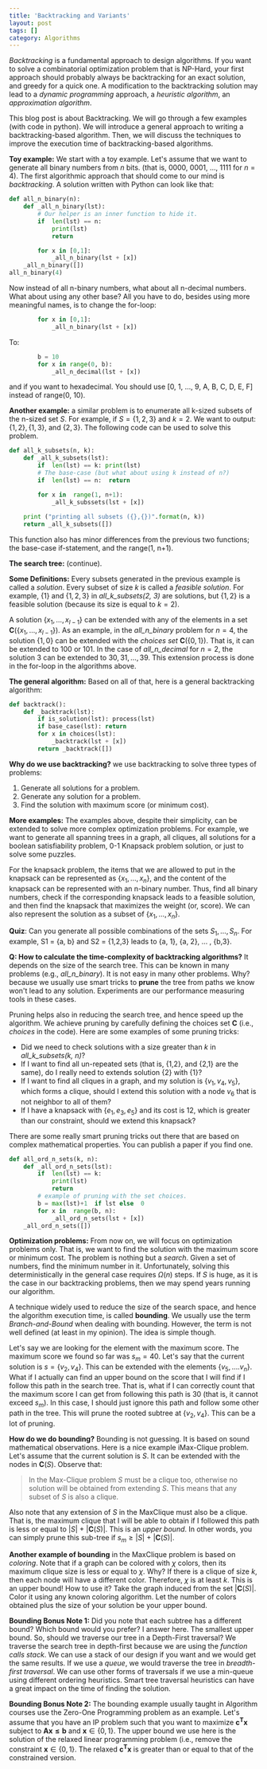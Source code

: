 ```yaml
---
title: 'Backtracking and Variants'
layout: post
tags: []
category: Algorithms
---
```

*Backtracking* is a fundamental approach to design algorithms.  If you want to solve a combinatorial optimization problem that is NP-Hard, your first approach should probably always be backtracking for an exact solution, and greedy for a quick one. A modification to the backtracking solution may lead to a _dynamic programming_ approach, a _heuristic algorithm_,  an _approximation algorithm_.  

This blog post is about Backtracking. We will go through a few examples  (with code in python). We will introduce a general approach to writing a backtracking-based algorithm. Then, we will discuss the techniques to improve the execution time of backtracking-based algorithms.


**Toy example:** We start with a toy example. Let's assume that we want to generate all binary numbers from $n$ bits. (that is, 0000, 0001, $\dots$, 1111 for $n=4$).  The first algorithmic approach that should come to our mind is *backtracking*.  A solution written with Python can look like that: 

```python 
def all_n_binary(n):
	def _all_n_binary(lst):
		# Our helper is an inner function to hide it. 
		if  len(lst) == n:
			print(lst)
			return

		for x in [0,1]:
			_all_n_binary(lst + [x])
	_all_n_binary([])
all_n_binary(4) 
```   

Now instead of all n-binary numbers, what about all n-decimal numbers. What about using any other base? All you have to do, besides using more meaningful names, is to change the for-loop: 
```python
		for x in [0,1]:
			_all_n_binary(lst + [x])
```
To: 
```python
		b = 10
		for x in range(0, b): 
			_all_n_decimal(lst + [x])
```

and if you want to hexadecimal. You should use [0, 1, $\dots$, 9, A, B, C, D, E, F] instead of range(0, 10). 

**Another example:** a similar problem is to enumerate all k-sized subsets of the n-sized set $S$. For example, if $S = \{1,2,3\}$ and $k=2$. We want to output:     $\{1,2\}, \{1,3\},$ and $\{2,3\}$.  The following code can be used to solve this problem.  
```python 
def all_k_subsets(n, k):
	def _all_k_subsets(lst):
		if  len(lst) == k: print(lst)
		# The base-case (but what about using k instead of n?)  
		if  len(lst) == n: 	return			

		for x in  range(1, n+1):
			_all_k_subssets(lst + [x])
	
	print ("printing all subsets ({},{})".format(n, k))
	return _all_k_subsets([])
```

This function also has minor differences from the previous two functions; the base-case if-statement, and the range(1, n+1). 

**The search tree:** (continue). 

**Some Definitions:** Every subsets generated in the previous example is called a *solution*. Every subset of size $k$ is called a *feasible solution*. For example, $\{1\}$ and $\{1,2,3\}$ in _all_k_subsets(2, 3)_ are solutions, but $\{1, 2\}$ is a feasible solution (because its size is equal to $k=2$).   

A solution $\{x_1, \dots, x_{l-1}\}$ can be extended with any of the elements in a set $\mathbf{C}(\{x_1, \dots, x_{l-1}\})$.  As an example, in the _all_n_binary_ problem for $n = 4$, the solution $\{1, 0\}$ can be extended with the *choices set* $\mathbf{C}(\{0, 1\})$. That is, it can be extended to 100 or 101. In the case of _all_n_decimal_ for $n=2$, the solution 3 can be extended to $30, 31, \dots, 39$.  This extension process is done in the for-loop in the algorithms above.  

**The general algorithm:** Based on all of that, here is a general backtracking algorithm: 
```python 
def backtrack():	
	def _backtrack(lst):
		if is_solution(lst): process(lst)	
		if base_case(lst): return
		for x in choices(lst):
			_backtrack(lst + [x])
		return _backtrack([])
``` 

**Why do we use backtracking?** we use backtracking to solve three types of problems: 
 1. Generate all solutions for a problem. 
 2. Generate any solution for a problem. 
 3. Find the solution with maximum score (or minimum cost). 

**More examples:** The examples above, despite their simplicity, can be extended to solve more complex optimization problems. For example, we want to generate all spanning trees in a graph, all cliques, all solutions for a boolean satisfiability problem, 0-1 Knapsack problem solution, or just to solve some puzzles.

For the knapsack problem, the items that we are allowed to put in the knapsack can be represented as $\{x_1, \dots, x_n\}$, and the content of the knapsack can be represented with an n-binary number.  Thus, find all binary numbers, check if the corresponding knapsack leads to a feasible solution, and then find the knapsack that maximizes the weight (or, score).  We can also represent the solution as a subset of $\{x_1, \dots, x_n\}$. 

**Quiz**: Can you generate all possible combinations of the sets $S_1, \dots, S_n$. For example, S1 = \{a, b\} and S2 = {1,2,3} leads to {a, 1}, {a, 2}, ... , {b,3}.  


**Q: How to calculate the time-complexity of backtracking algorithms?** It depends on the size of the search tree. This can be known in many problems (e.g., _all_n_binary_). It is not easy in many other problems. Why? because we usually use smart tricks to **prune** the tree from paths we know won't lead to any solution.  Experiments are our performance measuring tools in these cases. 

Pruning helps also in reducing the search tree, and hence speed up the algorithm.  We achieve pruning by carefully defining the choices set $\mathbf{C}$ (i.e., _choices_ in the code).  Here are some examples of some pruning tricks: 

 - Did we need to check solutions with a size greater than $k$   in _all_k_subsets(k, n)_? 
 - If I want to find all un-repeated sets (that is, {1,2}, and {2,1} are the same), do I really need to extends solution {2} with {1}? 
 - If I want to find all cliques in a graph, and my solution is $\{v_1, v_4, v_5\}$, which forms a clique, should I extend this solution with a node $v_6$ that is not neighbor to all of them? 
 - If I have a knapsack with $\{e_1, e_3, e_5\}$ and its cost is 12, which is greater than our constraint, should we extend this knapsack?  

There are some really smart pruning tricks out there that are based on complex mathematical properties. You can publish a paper if you find one. 

```python 
def all_ord_n_sets(k, n):
	def _all_ord_n_sets(lst): 
		if  len(lst) == k: 
			print(lst)
			return
		# example of pruning with the set choices. 	
		b = max(lst)+1  if lst else  0
		for x in  range(b, n):
			_all_ord_n_sets(lst + [x])
	_all_ord_n_sets([])
``` 

**Optimization problems:** From now on, we will focus on optimization problems only.  That is, we want to find the solution with the maximum score or minimum cost. The problem is nothing but a _search_. Given a set of numbers, find the minimum number in it. Unfortunately, solving this deterministically in the general case requires $\Omega(n)$ steps. If $S$ is huge, as it is the case in our backtracking problems, then we may spend years running our algorithm. 

A technique widely used to reduce the size of the search space, and hence the algorithm execution time, is called **bounding**.  We usually use the term *Branch-and-Bound* when dealing with bounding. However, the term is not well defined (at least in my opinion).  The idea is simple though. 

Let's say we are looking for the element with the maximum score. The maximum score we found so far was $s_m = 40$.  Let's say that the current solution is $s = \{v_2, v_4\}$. This can be extended with the elements $\{v_5, \dots. v_n\}$.   What if I actually can find an upper bound on the score that I will find if I follow this path in the search tree. That is, what if I can correctly count that the maximum score I can get from following this path is 30 (that is, it cannot exceed $s_m$). In this case, I should just ignore this path and follow some other path in the tree. This will prune the rooted  subtree at $\{v_2, v_4\}$.  This can be a lot of pruning. 

**How do we do bounding?** Bounding is not guessing. It is based on sound mathematical observations. Here is a nice example iMax-Clique problem.  Let's assume that the current solution is $S$. It can be extended with the nodes in $\mathbf{C}(S)$.  Observe that: 

> In the Max-Clique problem $S$ must be a clique too, otherwise no solution will be obtained from extending $S$.  This means that any subset of $S$ is also a clique. 

Also note that any extension of $S$ in the MaxClique must also be a clique.  That is, the maximum clique that  I will be able to obtain if I followed this path is less or equal to $|S|$ + $|\mathbf{C}(S)|$.  This is an _upper bound_.  In other words, you can simply prune this sub-tree if $s_m \ge |S|$ + $|\mathbf{C}(S)|$.

**Another example of bounding** in the MaxClique problem is based on _coloring_.  Note that if a graph can be colored with $\chi$ colors, then its maximum clique size is less or equal to $\chi$. Why? If there is a clique of size $k$, then each node will have a different color. Therefore, $\chi$ is at least $k$.  This is an upper bound!  How to use it? Take the graph induced  from the set  $|\mathbf{C}(S)|$. Color it using any known coloring algorithm. Let the number of colors obtained plus the size of your solution be your upper bound.  

**Bounding Bonus Note 1:** Did you note that each subtree has a different bound? Which bound would you prefer? I answer here. The smallest upper bound.  So, should we traverse our tree in a Depth-First traversal?  We traverse the search tree in depth-first because we are using the _function calls stack_. We can use a stack of our design if you want and we would get the same results.  If we use a _queue_, we would traverse the tree in _breadth-first traversal_. We can use other forms of traversals if we use a min-queue using different ordering heuristics.  Smart tree traversal heuristics can have a great impact on the time of finding the solution.


**Bounding Bonus Note 2:** The bounding example usually taught in Algorithm courses use the Zero-One Programming problem as an example. Let's assume that you have an IP problem such that you want to maximize  $\mathbf{c^Tx}$ subject to $\mathbf{Ax \le b}$  and $\mathbf{x} \in \{0, 1\}$. The upper bound we use here is the solution of the relaxed linear programming problem (i.e., remove the constraint $\mathbf{x} \in \{0, 1\}$.  The relaxed $\mathbf{c^Tx}$ is greater than or equal to that of the constrained version. 







